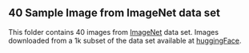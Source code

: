 ## 40 Sample Image from ImageNet data set
This folder contains 40 images from [ImageNet](https://image-net.org/) data set. Images downloaded from a 1k subset of the data set available at [huggingFace](https://huggingface.co/datasets/imagenet-1k). 
